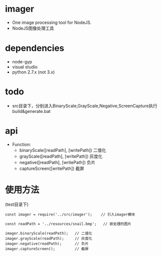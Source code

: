# imager
- One image processing tool for NodeJS.
- NodeJS图像处理工具

# dependencies
- node-gyp
- visual studio
- python 2.7.x (not 3.x)

# todo
- src目录下，分别进入BinaryScale,GrayScale,Negative,ScreenCapture执行build&generate.bat

# api
- Function:
    - binaryScale([readPath], [writePath]) 二值化
    - grayScale([readPath], [writePath]) 灰度化
    - negative([readPath], [writePath]) 负片
    - captureScreen([writePath]) 截屏

# 使用方法
(test目录下)
```
const imager = require('../src/imager');    // 引入imager模块

const readPath = '../resources/snail.bmp';   // 欲处理的图片

imager.binaryScale(readPath);   // 二值化
imager.grayScale(readPath);     // 灰度化
imager.negative(readPath);      // 负片
imager.captureScreen();         // 截屏

```